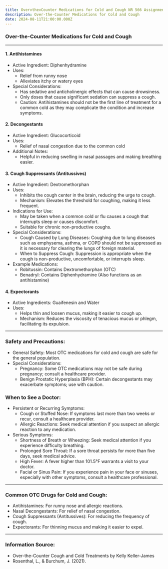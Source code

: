 ```yaml
---
title: OvervthevCounter Medications for Cold and Cough NR 566 Assignment
description: Over-the-Counter Medications for Cold and Cough
date: 2024-08-11T21:00:00.000Z
---
```


### Over-the-Counter Medications for Cold and Cough

***

#### 1. Antihistamines

* Active Ingredient: Diphenhydramine
* Uses:
  * Relief from runny nose
  * Alleviates itchy or watery eyes
* Special Considerations:
  * Has sedative and anticholinergic effects that can cause drowsiness.
  * Only doses that cause significant sedation can suppress a cough.
  * Caution: Antihistamines should not be the first line of treatment for a common cold as they may complicate the condition and increase symptoms.

#### 2. Decongestants

* Active Ingredient: Glucocorticoid
* Uses:
  * Relief of nasal congestion due to the common cold
* Additional Notes:
  * Helpful in reducing swelling in nasal passages and making breathing easier.

#### 3. Cough Suppressants (Antitussives)

* Active Ingredient: Dextromethorphan
* Uses:
  * Inhibits the cough center in the brain, reducing the urge to cough.
  * Mechanism: Elevates the threshold for coughing, making it less frequent.
* Indications for Use:
  * May be taken when a common cold or flu causes a cough that interrupts sleep or causes discomfort.
  * Suitable for chronic non-productive coughs.
* Special Considerations:
  * Cough Caused by Lung Diseases: Coughing due to lung diseases such as emphysema, asthma, or COPD should not be suppressed as it is necessary for clearing the lungs of foreign material.
  * When to Suppress Cough: Suppression is appropriate when the cough is non-productive, uncomfortable, or interrupts sleep.
* Example Medications:
  * Robitussin: Contains Dextromethorphan (OTC)
  * Benadryl: Contains Diphenhydramine (Also functions as an antihistamine)

#### 4. Expectorants

* Active Ingredients: Guaifenesin and Water
* Uses:
  * Helps thin and loosen mucus, making it easier to cough up.
  * Mechanism: Reduces the viscosity of tenacious mucus or phlegm, facilitating its expulsion.

***

### Safety and Precautions:

* General Safety: Most OTC medications for cold and cough are safe for the general population.
* Special Considerations:
  * Pregnancy: Some OTC medications may not be safe during pregnancy; consult a healthcare provider.
  * Benign Prostatic Hyperplasia (BPH): Certain decongestants may exacerbate symptoms; use with caution.

### When to See a Doctor:

* Persistent or Recurring Symptoms:
  * Cough or Stuffed Nose: If symptoms last more than two weeks or recur, consult a healthcare provider.
  * Allergic Reactions: Seek medical attention if you suspect an allergic reaction to any medication.
* Serious Symptoms:
  * Shortness of Breath or Wheezing: Seek medical attention if you experience difficulty breathing.
  * Prolonged Sore Throat: If a sore throat persists for more than five days, seek medical advice.
  * High Fever: A fever higher than 101.5°F warrants a visit to your doctor.
  * Facial or Sinus Pain: If you experience pain in your face or sinuses, especially with other symptoms, consult a healthcare professional.

***

### Common OTC Drugs for Cold and Cough:

* Antihistamines: For runny nose and allergic reactions.
* Nasal Decongestants: For relief of nasal congestion.
* Cough Suppressants (Antitussives): For reducing the frequency of cough.
* Expectorants: For thinning mucus and making it easier to expel.

***

### Information Source:

* Over-the-Counter Cough and Cold Treatments by Kelly Keller-James
* Rosenthal, L., & Burchum, J. (2021).
